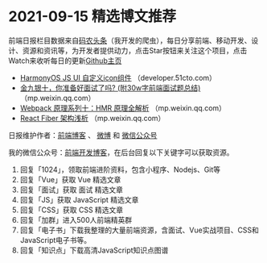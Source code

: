 # 2021-09-15 精选博文推荐

前端日报栏目数据来自[码农头条](http://hao.caibaojian.com.cn/)（我开发的爬虫），每日分享前端、移动开发、设计、资源和资讯等，为开发者提供动力，点击Star按钮来关注这个项目，点击Watch来收听每日的更新[Github主页](https://github.com/kujian/frontendDaily)
* [HarmonyOS JS UI 自定义icon组件](https://developer.51cto.com/art/202109/682219.htm) （developer.51cto.com）
* [金九银十，你准备好面试了吗? (附30w字前端面试题总结)](https://mp.weixin.qq.com/s?__biz=MzA4Nzg0MDM5Nw==&mid=2247505004&idx=1&sn=b04bf35fb9dbec7c290bd7166f6c3d58) （mp.weixin.qq.com）
* [Webpack 原理系列十：HMR 原理全解析](https://mp.weixin.qq.com/s?__biz=Mzg3OTYwMjcxMA==&mid=2247484642&idx=1&sn=42da9e7f84514bbe52f0307d65c27d2b) （mp.weixin.qq.com）
* [React Fiber 架构浅析](https://mp.weixin.qq.com/s/5FukNsUyvGslbDwsRGPUUg) （mp.weixin.qq.com）

日报维护作者：[前端博客](http://caibaojian.com.cn/) 、 [微博](http://weibo.com/kujian) 和 [微信公众号](https://open.weixin.qq.com/qr/code?username=caibaojian_com)

我的微信公众号：[前端开发博客](https://open.weixin.qq.com/qr/code?username=caibaojian_com)，在后台回复以下关键字可以获取资源。

1. 回复「1024」，领取前端进阶资料，包含小程序、Nodejs、Git等
2. 回复「Vue」获取 Vue 精选文章
3. 回复「面试」获取 面试 精选文章
4. 回复「JS」获取 JavaScript 精选文章
5. 回复「CSS」获取 CSS 精选文章
6. 回复「加群」进入500人前端精英群
7. 回复「电子书」下载我整理的大量前端资源，含面试、Vue实战项目、CSS和JavaScript电子书等。
8. 回复「知识点」下载高清JavaScript知识点图谱